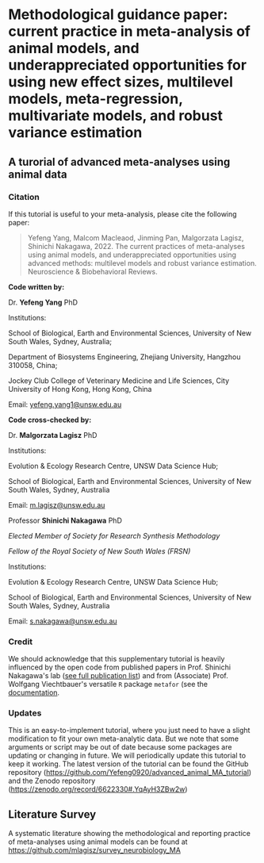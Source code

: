 # Methodological guidance paper: current practice in meta-analysis of animal models, and underappreciated opportunities for using new effect sizes, multilevel models, meta-regression, multivariate models, and robust variance estimation

## A turorial of advanced meta-analyses using animal data


### Citation

If this tutorial is useful to your meta-analysis, please cite the following paper:

> Yefeng Yang, Malcom Macleaod, Jinming Pan, Malgorzata Lagisz, Shinichi Nakagawa, 2022. The current practices of meta-analyses using animal models, and underappreciated opportunities using advanced methods: multilevel models and robust variance estimation. Neuroscience & Biobehavioral Reviews.

**Code written by:**

Dr. **Yefeng Yang** PhD 

Institutions:

School of Biological, Earth and Environmental Sciences, University of New South Wales, Sydney, Australia;

Department of Biosystems Engineering, Zhejiang University, Hangzhou 310058, China; 

Jockey Club College of Veterinary Medicine and Life Sciences, City University of Hong Kong, Hong Kong, China

Email: yefeng.yang1@unsw.edu.au

**Code cross-checked by:**
  
Dr. **Malgorzata Lagisz** PhD 

Institutions:

Evolution & Ecology Research Centre, UNSW Data Science Hub; 

School of Biological, Earth and Environmental Sciences, University of New South Wales, Sydney, Australia

Email: m.lagisz@unsw.edu.au

Professor **Shinichi Nakagawa** PhD

*Elected Member of Society for Research Synthesis Methodology*

*Fellow of the Royal Society of New South Wales (FRSN)*

Institutions:

Evolution & Ecology Research Centre, UNSW Data Science Hub; 

School of Biological, Earth and Environmental Sciences, University of New South Wales, Sydney, Australia

Email: s.nakagawa@unsw.edu.au

### Credit

We should acknowledge that this supplementary tutorial is heavily influenced by
the open code from published papers in Prof. Shinichi Nakagawa's lab ([see full publication list](http://www.i-deel.org/publications.html)) and from  (Associate) Prof. Wolfgang Viechtbauer's versatile `R` package `metafor` (see the [documentation](https://wviechtb.github.io/metafor/). 

### Updates

This is an easy-to-implement tutorial, where you just need to have a slight modification to fit your own meta-analytic data. But we note that some arguments or script may be out of date because some packages are updating or changing in future. We will periodically update this tutorial to keep it working. The latest version of the tutorial can be found the GitHub repository (https://github.com/Yefeng0920/advanced_animal_MA_tutorial) and the Zenodo repository (https://zenodo.org/record/6622330#.YqAyH3ZBw2w)
## Literature Survey
A systematic literature showing the methodological and reporting practice of meta-analyses using animal models can be found at https://github.com/mlagisz/survey_neurobiology_MA
